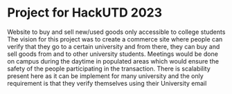 # Project for HackUTD 2023
Website to buy and sell new/used goods only accessible to college students
The vision for this project was to create a commerce site where people can verify that they go to a certain university and from there, they can buy and sell goods from and to other university students. Meetings would be done on campus during the daytime in populated areas which would ensure the safety of the people participating in the transaction.
There is scalability present here as it can be implement for many university and the only requirement is that they verify themselves using their University email
